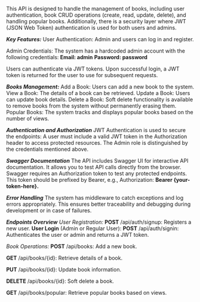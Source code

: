 This API is designed to handle the management of books, including user authentication, book CRUD operations (create, read, update, delete), and handling popular books. Additionally, there is a security layer where JWT (JSON Web Token) authentication is used for both users and admins.

**_Key Features:_**
User Authentication: Admin and users can log in and register.

Admin Credentials: The system has a hardcoded admin account with the following credentials:
**Email: admin**
**Password: password**

Users can authenticate via JWT tokens. Upon successful login, a JWT token is returned for the user to use for subsequent requests.

**_Books Management:_**
Add a Book: Users can add a new book to the system.
View a Book: The details of a book can be retrieved.
Update a Book: Users can update book details.
Delete a Book: Soft delete functionality is available to remove books from the system without permanently erasing them.
Popular Books: The system tracks and displays popular books based on the number of views.

**_Authentication and Authorization_**
JWT Authentication is used to secure the endpoints:
A user must include a valid JWT token in the Authorization header to access protected resources.
The Admin role is distinguished by the credentials mentioned above.

**_Swagger Documentation_**
The API includes Swagger UI for interactive API documentation. It allows you to test API calls directly from the browser.
Swagger requires an Authorization token to test any protected endpoints. This token should be prefixed by Bearer, e.g., 
Authorization: **Bearer {your-token-here}.**

**_Error Handling_**
The system has middleware to catch exceptions and log errors appropriately. This ensures better traceability and debugging during development or in case of failures.

_**Endpoints Overview**_
_User Registration:_
**POST** /api/auth/signup: Registers a new user.
**User Login** (Admin or Regular User):
**POST** /api/auth/signin: Authenticates the user or admin and returns a JWT token.

_Book Operations:_
**POST** /api/books: Add a new book.

**GET** /api/books/{id}: Retrieve details of a book.

**PUT** /api/books/{id}: Update book information.

**DELETE** /api/books/{id}: Soft delete a book.

**GET** /api/books/popular: Retrieve popular books based on views.
